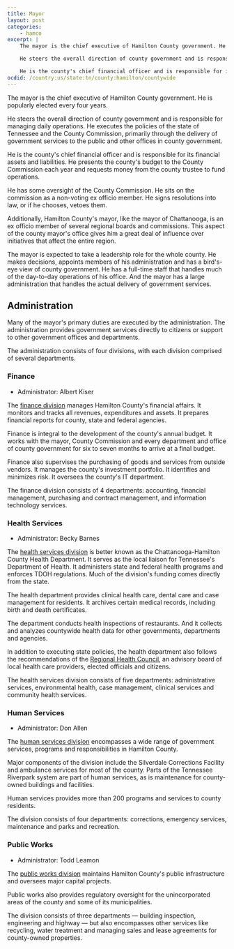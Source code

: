 ```yaml
---
title: Mayor
layout: post
categories:
    - hamco
excerpt: |
    The mayor is the chief executive of Hamilton County government. He is popularly elected every four years.

    He steers the overall direction of county government and is responsible for managing daily operations. He executes the policies of the state of Tennessee and the County Commission, primarily through the delivery of government services to the public and other offices in county government.

    He is the county's chief financial officer and is responsible for its financial assets and liabilities. He presents the county's budget to the County Commission each year and requests money from the county trustee to fund operations.
ocdid: /country:us/state:tn/county:hamilton/countywide
---
```


The mayor is the chief executive of Hamilton County government. He is popularly elected every four years.

He steers the overall direction of county government and is responsible for managing daily operations. He executes the policies of the state of Tennessee and the County Commission, primarily through the delivery of government services to the public and other offices in county government.

He is the county's chief financial officer and is responsible for its financial assets and liabilities. He presents the county's budget to the County Commission each year and requests money from the county trustee to fund operations.

He has some oversight of the County Commission. He sits on the commission as a non-voting ex officio member. He signs resolutions into law, or if he chooses, vetoes them.

Additionally, Hamilton County's mayor, like the mayor of Chattanooga, is an ex officio member of several regional boards and commissions. This aspect of the county mayor's office gives him a great deal of influence over initiatives that affect the entire region.

The mayor is expected to take a leadership role for the whole county. He makes decisions, appoints members of his administration and has a bird's-eye view of county government. He has a full-time staff that handles much of the day-to-day operations of his office. And the mayor has a large administration that handles the actual delivery of government services.

## Administration

Many of the mayor's primary duties are executed by the administration. The administration provides government services directly to citizens or support to other government offices and departments.

The administration consists of four divisions, with each division comprised of several departments.

### Finance

+ Administrator: Albert Kiser

The [finance division](http://www.hamiltontn.gov/Finance/) manages Hamilton County's financial affairs. It monitors and tracks all revenues, expenditures and assets. It prepares financial reports for county, state and federal agencies.

Finance is integral to the development of the county's annual budget. It works with the mayor, County Commission and every department and office of county government for six to seven months to arrive at a final budget.

Finance also supervises the purchasing of goods and services from outside vendors. It manages the county's investment portfolio. It identifies and minimizes risk. It oversees the county's IT department.

The finance division consists of 4 departments: accounting, financial management, purchasing and contract management, and information technology services.

### Health Services

+ Administrator: Becky Barnes

The [health services division](http://health.hamiltontn.org) is better known as the Chattanooga-Hamilton County Health Department. It serves as the local liaison for Tennessee's Department of Health. It administers state and federal health programs and enforces TDOH regulations. Much of the division's funding comes directly from the state.

The health department provides clinical health care, dental care and case management for residents. It archives certain medical records, including birth and death certificates.

The department conducts health inspections of restaurants. And it collects and analyzes countywide health data for other governments, departments and agencies.

In addition to executing state policies, the health department also follows the recommendations of the [Regional Health Council](http://health.hamiltontn.org/RHC/Default.aspx), an advisory board of local health care providers, elected officials and citizens.

The health services division consists of five departments: administrative services, environmental health, case management, clinical services and community health services.

### Human Services

+   Administrator: Don Allen

The [human services division](http://www.hamiltontn.gov/HumanServices/) encompasses a wide range of government services, programs and responsibilities in Hamilton County.

Major components of the division include the Silverdale Corrections Facility and ambulance services for most of the county. Parts of the Tennessee Riverpark system are part of human services, as is maintenance for county-owned buildings and facilities.

Human services provides more than 200 programs and services to county residents.

The division consists of four departments: corrections, emergency services, maintenance and parks and recreation.

### Public Works

+   Administrator: Todd Leamon

The [public works division](http://www.hamiltontn.gov/PublicWorks/) maintains Hamilton County's public infrastructure and oversees major capital projects.

Public works also provides regulatory oversight for the unincorporated areas of the county and some of its municipalities.

The division consists of three departments — building inspection, engineering and highway — but also encompasses other services like recycling, water treatment and managing sales and lease agreements for county-owned properties.




